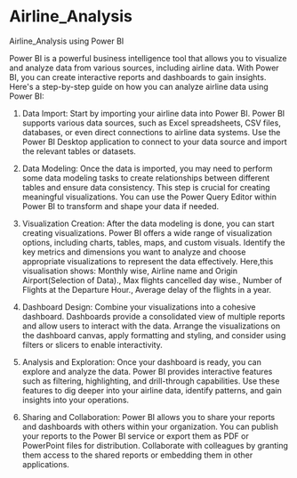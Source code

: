 # Airline_Analysis
Airline_Analysis using Power BI

Power BI is a powerful business intelligence tool that allows you to visualize and analyze data from various sources, including airline data. With Power BI, you can create interactive reports and dashboards to gain insights.
Here's a step-by-step guide on how you can analyze airline data using Power BI:
1. Data Import: Start by importing your airline data into Power BI. Power BI supports various data sources, such as Excel spreadsheets, CSV files, databases, or even direct connections to airline data systems. Use the Power BI Desktop application to connect to your data source and import the relevant tables or datasets.

2. Data Modeling: Once the data is imported, you may need to perform some data modeling tasks to create relationships between different tables and ensure data consistency. This step is crucial for creating meaningful visualizations. You can use the Power Query Editor within Power BI to transform and shape your data if needed.

3. Visualization Creation: After the data modeling is done, you can start creating visualizations. Power BI offers a wide range of visualization options, including charts, tables, maps, and custom visuals. Identify the key metrics and dimensions you want to analyze and choose appropriate visualizations to represent the data effectively. Here,this visualisation shows: Monthly wise, Airline name and Origin Airport(Selection of Data)., Max flights cancelled day wise., Number of Flights at the Departure Hour., Average delay of the flights in a year.
  
4. Dashboard Design: Combine your visualizations into a cohesive dashboard. Dashboards provide a consolidated view of multiple reports and allow users to interact with the data. Arrange the visualizations on the dashboard canvas, apply formatting and styling, and consider using filters or slicers to enable interactivity.

5. Analysis and Exploration: Once your dashboard is ready, you can explore and analyze the data. Power BI provides interactive features such as filtering, highlighting, and drill-through capabilities. Use these features to dig deeper into your airline data, identify patterns, and gain insights into your operations.

6. Sharing and Collaboration: Power BI allows you to share your reports and dashboards with others within your organization. You can publish your reports to the Power BI service or export them as PDF or PowerPoint files for distribution. Collaborate with colleagues by granting them access to the shared reports or embedding them in other applications.
